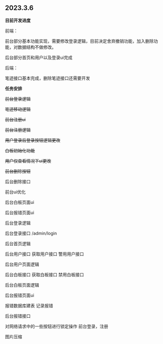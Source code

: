## 2023.3.6
**目前开发进度**

前端：

前台部分基本功能实现，需要修改登录逻辑，目前决定舍弃撤销功能，加入删除功能，对数据结构不做修改。

后台部分首页和用户以及登录ui完成

后端：

笔迹接口基本完成，删除笔迹接口还需要开发

**任务安排**

~~前台登录逻辑~~

~~笔迹移动逻辑~~

~~前台注册ui~~

~~前台注册逻辑~~

~~用户登录后登录按钮逻辑更改~~

~~白板初始化功能~~

~~用户仅查看情况下ui更改~~

~~前台删除按钮~~

后台删除接口

前台ui优化

后台白板页面ui

后台报错页面ui

后台登录逻辑

后台登录接口  /admin/login

后台首页逻辑

后台用户接口 获取用户接口 警用用户接口

后台用户页面逻辑

后台白板接口 获取白板接口 禁用白板接口

后台白板页面逻辑

后台报错页面ui

报错数据库建表 记录报错

后台报错接口

对网络请求中的一些按钮进行锁定操作 前台登录，注册

图片压缩